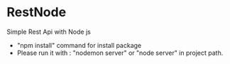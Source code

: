 # RestNode
Simple Rest Api with Node js

* "npm install" command for install package
* Please run it with : "nodemon server"  or "node server" in project path.


